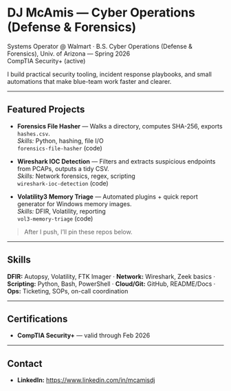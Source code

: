 # DJ McAmis — Cyber Operations (Defense & Forensics)

Systems Operator @ Walmart · B.S. Cyber Operations (Defense & Forensics), Univ. of Arizona — Spring 2026  
CompTIA Security+ (active)

I build practical security tooling, incident response playbooks, and small automations that make blue-team work faster and clearer.

---

## Featured Projects
- **Forensics File Hasher** — Walks a directory, computes SHA-256, exports `hashes.csv`.  
  _Skills:_ Python, hashing, file I/O  
  `forensics-file-hasher` (code)

- **Wireshark IOC Detection** — Filters and extracts suspicious endpoints from PCAPs, outputs a tidy CSV.  
  _Skills:_ Network forensics, regex, scripting  
  `wireshark-ioc-detection` (code)

- **Volatility3 Memory Triage** — Automated plugins + quick report generator for Windows memory images.  
  _Skills:_ DFIR, Volatility, reporting  
  `vol3-memory-triage` (code)

> After I push, I’ll pin these repos below.

---

## Skills
**DFIR:** Autopsy, Volatility, FTK Imager · **Network:** Wireshark, Zeek basics ·  
**Scripting:** Python, Bash, PowerShell · **Cloud/Git:** GitHub, README/Docs ·  
**Ops:** Ticketing, SOPs, on-call coordination

---

## Certifications
- **CompTIA Security+** — valid through Feb 2026

---

## Contact
- **LinkedIn:** https://www.linkedin.com/in/mcamisdj


